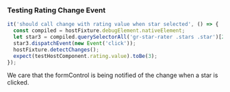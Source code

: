### Testing Rating Change Event

```typescript
it('should call change with rating value when star selected', () => {
  const compiled = hostFixture.debugElement.nativeElement;
  let star3 = compiled.querySelectorAll('gr-star-rater .stars .star')[2];
  star3.dispatchEvent(new Event('click'));
  hostFixture.detectChanges();
  expect(testHostComponent.rating.value).toBe(3);
});
```

We care that the formControl is being notified of the change when a star is clicked.
